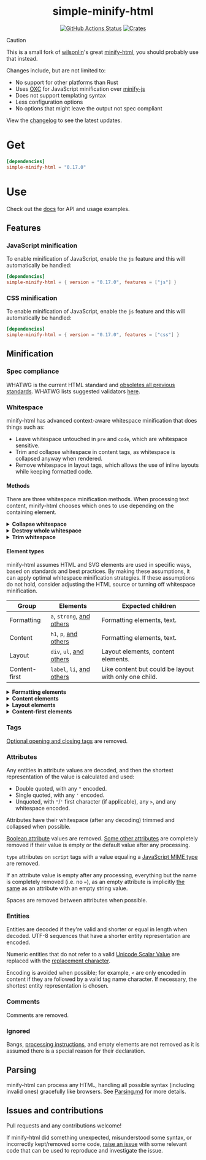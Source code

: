 <h1 align="center">simple-minify-html</h1>
<p align="center">
    <a href="https://github.com/sondr3/simple-minify-html/actions"><img alt="GitHub Actions Status" src="https://github.com/sondr3/simple-minify-html/workflows/pipeline/badge.svg" /></a>
    <a href="https://crates.io/crates/simple-minify-html"><img alt="Crates" src="https://img.shields.io/crates/v/simple-minify-html.svg" /></a>
</p>

> [!CAUTION]
> This is a small fork of [wilsonlin][wilson]'s great [minify-html][fork], you
> should probably use that instead.

Changes include, but are not limited to:

- No support for other platforms than Rust
- Uses [OXC](https://oxc.rs/) for JavaScript minification over [minify-js](https://github.com/wilsonzlin/minify-js)
- Does not support templating syntax
- Less configuration options
- No options that might leave the output not spec compliant

View the [changelog](./CHANGELOG.md) to see the latest updates.

# Get

```toml
[dependencies]
simple-minify-html = "0.17.0"
```

# Use

Check out the [docs](https://docs.rs/simple-minify-html) for API and usage examples.

## Features

### JavaScript minification

To enable minification of JavaScript, enable the `js` feature and this will
automatically be handled:

```toml
[dependencies]
simple-minify-html = { version = "0.17.0", features = ["js"] }
```

### CSS minification

To enable minification of JavaScript, enable the `js` feature and this will
automatically be handled:

```toml
[dependencies]
simple-minify-html = { version = "0.17.0", features = ["css"] }
```

## Minification

### Spec compliance

WHATWG is the current HTML standard and [obsoletes all previous standards](https://www.w3.org/html/). WHATWG lists
suggested validators [here](https://whatwg.org/validator/).

### Whitespace

minify-html has advanced context-aware whitespace minification that does things such as:

- Leave whitespace untouched in `pre` and `code`, which are whitespace sensitive.
- Trim and collapse whitespace in content tags, as whitespace is collapsed anyway when rendered.
- Remove whitespace in layout tags, which allows the use of inline layouts while keeping formatted code.

#### Methods

There are three whitespace minification methods. When processing text content, minify-html chooses which ones to use
depending on the containing element.

<details>
<summary><strong>Collapse whitespace</strong></summary>

> **Applies to:** any element except [whitespace sensitive](./minify-html-common/src/spec/tag/whitespace.rs) elements.

Reduce a sequence of whitespace characters in text nodes to a single space (U+0020).

<table><thead><tr><th>Before<th>After<tbody><tr><td>

```html
<p>↵
    ··The·quick·brown·fox↵
    ··jumps·over·the·lazy↵
    ··dog.↵
</p>
```

<td>

```html
<p>·The·quick·brown·fox·jumps·over·the·lazy·dog.·</p>
```

</table>
</details>

<details>
<summary><strong>Destroy whole whitespace</strong></summary>

> **Applies to:** any element
>
except [whitespace sensitive](./minify-html-common/src/spec/tag/whitespace.rs), [content](src/spec/tag/whitespace.rs), [content-first](./minify-html-common/src/spec/tag/whitespace.rs),
> and [formatting](./minify-html-common/src/spec/tag/whitespace.rs) elements.

Remove any text nodes between tags that only consist of whitespace characters.

<table><thead><tr><th>Before<th>After<tbody><tr><td>

```html

<ul>↵
    ··
    <li>A</li>
    ↵
    ··
    <li>B</li>
    ↵
    ··
    <li>C</li>
    ↵
</ul>
```

<td>

```html

<ul>↵
    ··
    <li>A</li>
    <li>B</li>
    <li>C</li>
    ↵
</ul>
```

</table>
</details>

<details>
<summary><strong>Trim whitespace</strong></summary>

> **Applies to:** any element except [whitespace sensitive](./minify-html-common/src/spec/tag/whitespace.rs)
> and [formatting](./minify-html-common/src/spec/tag/whitespace.rs) elements.

Remove any leading/trailing whitespace from any leading/trailing text nodes of a tag.

<table><thead><tr><th>Before<th>After<tbody><tr><td>

```html
<p>↵
    ··Hey,·I·<em>just</em>·found↵
    ··out·about·this·<strong>cool</strong>·website!↵
    ··<sup>[1]</sup>↵
</p>
```

<td>

```html
<p>Hey,·I·<em>just</em>·found↵
    ··out·about·this·<strong>cool</strong>·website!↵
    ··<sup>[1]</sup></p>
```

</table>
</details>

#### Element types

minify-html assumes HTML and SVG elements are used in specific ways, based on standards and best practices. By making
these assumptions, it can apply optimal whitespace minification strategies. If these assumptions do not hold, consider
adjusting the HTML source or turning off whitespace minification.

| Group         | Elements                                                                     | Expected children                                     |
|---------------|------------------------------------------------------------------------------|-------------------------------------------------------|
| Formatting    | `a`, `strong`, [and others](./minify-html-common/src/spec/tag/whitespace.rs) | Formatting elements, text.                            |
| Content       | `h1`, `p`, [and others](./minify-html-common/src/spec/tag/whitespace.rs)     | Formatting elements, text.                            |
| Layout        | `div`, `ul`, [and others](./minify-html-common/src/spec/tag/whitespace.rs)   | Layout elements, content elements.                    |
| Content-first | `label`, `li`, [and others](./minify-html-common/src/spec/tag/whitespace.rs) | Like content but could be layout with only one child. |

<details>
<summary><strong>Formatting elements</strong></summary>

> Whitespace is collapsed.

Formatting elements are usually inline elements that wrap around part of some text in a content element, so its
whitespace isn't trimmed as they're probably part of the content.

</details>

<details>
<summary><strong>Content elements</strong></summary>

> Whitespace is trimmed and collapsed.

Content elements usually represent a contiguous and complete unit of content such as a paragraph. As such, whitespace is
significant but sequences of them are most likely due to formatting.

###### Before

```html
<p>↵
    ··Hey,·I·<em>just</em>·found↵
    ··out·about·this·<strong>cool</strong>·website!↵
    ··<sup>[1]</sup>↵
</p>
```

###### After

```html
<p>Hey,·I·<em>just</em>·found·out·about·this·<strong>cool</strong>·website!·<sup>[1]</sup></p>
```

</details>

<details>
<summary><strong>Layout elements</strong></summary>

> Whitespace is trimmed and collapsed. Whole whitespace is removed.

These elements should only contain other elements and no text. This makes it possible to remove whole whitespace, which
is useful when using `display: inline-block` so that whitespace between elements (e.g. indentation) does not alter
layout and styling.

###### Before

```html

<ul>↵
    ··
    <li>A</li>
    ↵
    ··
    <li>B</li>
    ↵
    ··
    <li>C</li>
    ↵
</ul>
```

###### After

```html

<ul>
    <li>A</li>
    <li>B</li>
    <li>C</li>
</ul>
```

</details>

<details>
<summary><strong>Content-first elements</strong></summary>

> Whitespace is trimmed and collapsed.

These elements are usually like content elements but are occasionally used like a layout element with one child. Whole
whitespace is not removed as it might contain content, but this is OK for using as layout as there is only one child and
whitespace is trimmed.

###### Before

```html

<li>↵
    ··
    <article>↵
        ····
        <section></section>
        ↵
        ····
        <section></section>
        ↵
        ··
    </article>
    ↵
</li>
```

###### After

```html

<li>
    <article>
        <section></section>
        <section></section>
    </article>
</li>
```

</details>

### Tags

[Optional opening and closing tags](https://html.spec.whatwg.org/multipage/syntax.html#syntax-tag-omission) are removed.

### Attributes

Any entities in attribute values are decoded, and then the shortest representation of the value is calculated and used:

- Double quoted, with any `"` encoded.
- Single quoted, with any `'` encoded.
- Unquoted, with `"`/`'` first character (if applicable), any `>`, and any whitespace encoded.

Attributes have their whitespace (after any decoding) trimmed and collapsed when possible.

[Boolean attribute](https://github.com/wilsonzlin/html-data) values are removed.
[Some other attributes](https://github.com/wilsonzlin/html-data) are completely removed if their value is empty or the
default value after any processing.

`type` attributes on `script` tags with a value equaling
a [JavaScript MIME type](https://mimesniff.spec.whatwg.org/#javascript-mime-type) are removed.

If an attribute value is empty after any processing, everything but the name is completely removed (i.e. no `=`), as an
empty attribute is implicitly [the same](https://html.spec.whatwg.org/multipage/syntax.html#attributes-2) as an
attribute with an empty string value.

Spaces are removed between attributes when possible.

### Entities

Entities are decoded if they're valid and shorter or equal in length when decoded. UTF-8 sequences that have a shorter
entity representation are encoded.

Numeric entities that do not refer to a
valid [Unicode Scalar Value](https://www.unicode.org/glossary/#unicode_scalar_value) are replaced with
the [replacement character](https://en.wikipedia.org/wiki/Specials_(Unicode_block)#Replacement_character).

Encoding is avoided when possible; for example, `<` are only encoded in content if they are followed by a valid tag name
character.
If necessary, the shortest entity representation is chosen.

### Comments

Comments are removed.

### Ignored

Bangs, [processing instructions](https://en.wikipedia.org/wiki/Processing_Instruction), and empty elements are not
removed as it is assumed there is a special reason for their declaration.

## Parsing

minify-html can process any HTML, handling all possible syntax (including invalid ones) gracefully like browsers.
See [Parsing.md](./notes/Parsing.md) for more details.

## Issues and contributions

Pull requests and any contributions welcome!

If minify-html did something unexpected, misunderstood some syntax, or incorrectly kept/removed some
code, [raise an issue](https://github.com/sondr3/simple-minify-html/issues) with some relevant code that can be used to
reproduce and investigate the issue.

[wilson]: https://github.com/wilsonzlin

[fork]: https://github.com/wilsonzlin/minify-html